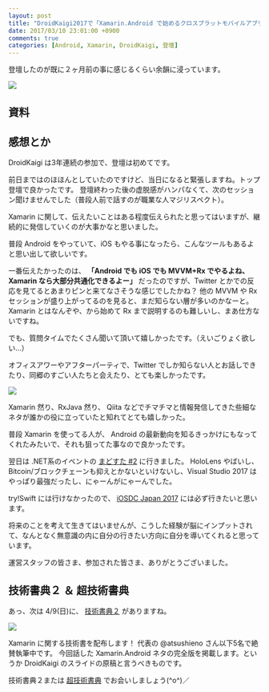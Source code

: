 ```yaml
---
layout: post
title: "DroidKaigi2017で「Xamarin.Android で始めるクロスプラットモバイルアプリ開発」という話をしました"
date: 2017/03/10 23:01:00 +0900
comments: true
categories: [Android, Xamarin, DroidKaigi, 登壇]
---
```

登壇したのが既に２ヶ月前の事に感じるくらい余韻に浸っています。

<!--more-->

![](https://dl.dropboxusercontent.com/u/264530/qiita/had_a_session_about_xamain_android_in_droidkaigi_2017_01.jpg)

## 資料

<script async class="speakerdeck-embed" data-id="592959beb9de46fcb6d0e51652b20e23" data-ratio="1.33333333333333" src="//speakerdeck.com/assets/embed.js"></script>

## 感想とか

DroidKaigi は3年連続の参加で、登壇は初めてです。

前日まではのほほんとしていたのですけど、当日になると緊張しますね。トップ登壇で良かったです。
登壇終わった後の虚脱感がハンパなくて、次のセッション聞けませんでした（普段人前で話すのが職業な人マジリスペクト）。

Xamarin に関して、伝えたいことはある程度伝えられたと思ってはいますが、継続的に発信していくのが大事かなと思いました。

普段 Android をやっていて、iOS もやる事になったら、こんなツールもあるよと思い出して欲しいです。

一番伝えたかったのは、
**「Android でも iOS でも MVVM+Rx でやるよね、Xamarin なら大部分共通化できるよー」**
だったのですが、Twitter とかでの反応を見てるとあまりピンと来てなさそうな感じでしたかね？
他の MVVM や Rx セッションが盛り上がってるのを見ると、まだ知らない層が多いのかなーと。
Xamarin とはなんぞや、から始めて Rx まで説明するのも難しいし、まあ仕方ないですね。

でも、質問タイムでたくさん聞いて頂いて嬉しかったです。（えいごりょく欲しい…）

オフィスアワーやアフターパーティで、Twitter でしか知らない人とお話しできたり、同郷のすごい人たちと会えたり、とても楽しかったです。

![](https://dl.dropboxusercontent.com/u/264530/qiita/had_a_session_about_xamain_android_in_droidkaigi_2017_02.jpg)

Xamarin 然り、RxJava 然り、 Qiita などでチマチマと情報発信してきた些細なネタが誰かの役に立っていたと知れてとても嬉しかった。

普段 Xamarin を使ってる人が、 Android の最新動向を知るきっかけにもなってくれたみたいで、それも狙ってた事なので良かったです。

翌日は .NET系のイベントの [まどすた #2](https://metro.connpass.com/event/50917/?utm_source=t.co&utm_medium=referral) に行きました。
HoloLens やばいし、Bitcoin/ブロックチェーンも抑えとかないといけないし、Visual Studio 2017 はやっぱり最強だったし、にゃーんがにゃーんでした。

try!Swift には行けなかったので、 [iOSDC Japan 2017](https://iosdc.jp/2017/) には必ず行きたいと思います。

将来のことを考えて生きてはいませんが、こうした経験が脳にインプットされて、なんとなく無意識の内に自分の行きたい方向に自分を導いてくれると思っています。

運営スタッフの皆さま、参加された皆さま、ありがとうございました。

## 技術書典２ ＆ 超技術書典

あっ、次は 4/9(日)に、 [技術書典２](https://techbookfest.org/event/tbf02) がありますね。

![](https://dl.dropboxusercontent.com/u/264530/qiita/had_a_session_about_xamain_android_in_droidkaigi_2017_03.png)

Xamarin に関する技術書を配布します！
代表の @atsushieno さん以下5名で絶賛執筆中です。
今回話した Xamarin.Android ネタの完全版を掲載します。というか DroidKaigi のスライドの原稿と言うべきものです。

技術書典２または [超技術書典](https://techbookfest.org/event/cho01) でお会いしましょう(^o^)／